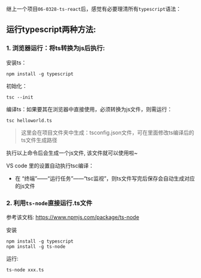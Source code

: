 继上一个项目`06-0328-ts-react`后，感觉有必要理清所有`typescript`语法：

## 运行typescript两种方法:

### 1. 浏览器运行：将ts转换为js后执行:

安装ts：

`npm install -g typescript`

初始化：

`tsc --init`

编译ts：如果要其在浏览器中直接使用，必须转换为js文件，则需运行：

`tsc helloworld.ts`

> 这里会在项目文件夹中生成：tsconfig.json文件，可在里面修改ts编译后的ts文件生成路径

执行以上命令后会生成一个js文件, 该文件就可以使用啦~

VS code 里的设置自动执行tsc编译：
+   在 “终端”——“运行任务”——“tsc监视”，则ts文件写完后保存会自动生成对应的js文件

### 2. 利用`ts-node`直接运行.ts文件

参考该文档: https://www.npmjs.com/package/ts-node

安装

```shell
npm install -g typescript
npm install -g ts-node
```

运行:
```shell
ts-node xxx.ts
```